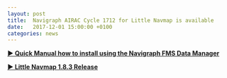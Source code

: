 ```yaml
---
layout: post
title:  Navigraph AIRAC Cycle 1712 for Little Navmap is available
date:   2017-12-01 15:00:00 +0100
categories: news
---
```


[**► Quick Manual how to install using the Navigraph FMS Data Manager**](/littlenavmap_navigraph.html)

[**► Little Navmap 1.8.3 Release**](/release/2017/11/29/littlenavmap-stable-183-released.html)
